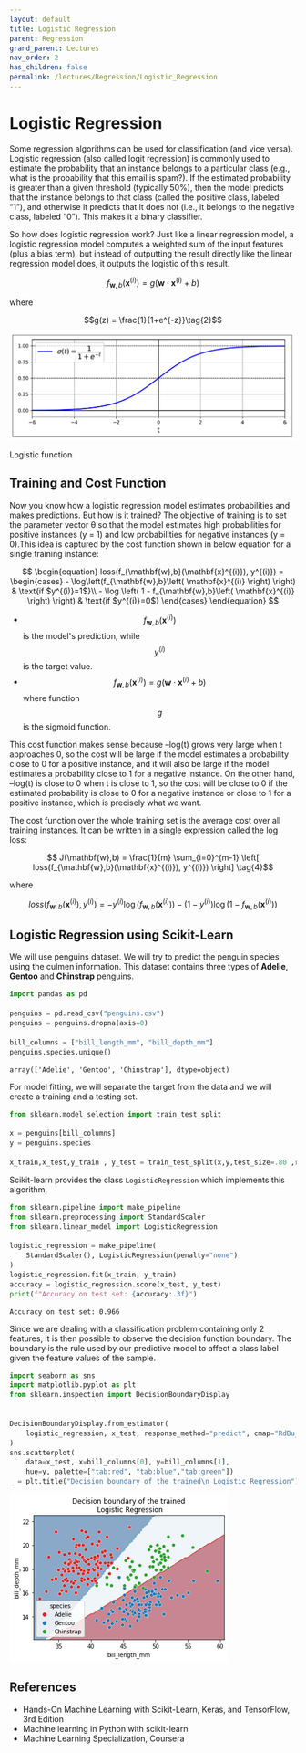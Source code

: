 ```yaml
---
layout: default
title: Logistic Regression
parent: Regression
grand_parent: Lectures
nav_order: 2
has_children: false
permalink: /lectures/Regression/Logistic_Regression
---
```



# Logistic Regression

Some regression algorithms can be used for classification (and vice versa). Logistic regression (also called logit regression) is commonly used to estimate the probability that an instance belongs to a particular class (e.g., what is the probability that this email is spam?). If the estimated probability is greater than a given threshold (typically 50%), then the model predicts that the instance belongs to that class (called the positive class, labeled “1”), and otherwise it predicts that it does not (i.e., it belongs to the negative class, labeled “0”). This makes it a binary classifier.

So how does logistic regression work? Just like a linear regression model, a logistic regression model computes a weighted sum of the input features (plus a bias term), but instead of outputting the result directly like the linear regression model does, it outputs the logistic of this result.

$$ f_{\mathbf{w},b}(\mathbf{x}^{(i)}) = g(\mathbf{w} \cdot \mathbf{x}^{(i)} + b ) \tag{1} $$ 

where

$$g(z) = \frac{1}{1+e^{-z}}\tag{2}$$

![image.png](lr_images/sigmoid.PNG)

Logistic function

## Training and Cost Function
Now you know how a logistic regression model estimates probabilities and makes predictions. But how is it trained? The objective of training is to set the parameter vector θ so that the model estimates high probabilities for positive instances (y = 1) and low probabilities for negative instances (y = 0).This idea is captured by the cost function shown in below equation for a single training instance:


$$
\begin{equation}
  loss(f_{\mathbf{w},b}(\mathbf{x}^{(i)}), y^{(i)}) = \begin{cases}
    - \log\left(f_{\mathbf{w},b}\left( \mathbf{x}^{(i)} \right) \right) & \text{if $y^{(i)}=1$}\\
    - \log \left( 1 - f_{\mathbf{w},b}\left( \mathbf{x}^{(i)} \right) \right) & \text{if $y^{(i)}=0$}
  \end{cases}
\end{equation}
$$

*  $$f_{\mathbf{w},b}(\mathbf{x}^{(i)})$$ is the model's prediction, while $$y^{(i)}$$ is the target value.
*  $$f_{\mathbf{w},b}(\mathbf{x}^{(i)}) = g(\mathbf{w} \cdot\mathbf{x}^{(i)}+b)$$ where function $$g$$ is the sigmoid function.


This cost function makes sense because –log(t) grows very large when t approaches 0, so the cost will be large if the model estimates a probability close to 0 for a positive instance, and it will also be large if the model estimates a probability close to 1 for a negative instance. On the other hand, –log(t) is close to 0 when t is close to 1, so the cost will be close to 0 if the estimated probability is close to 0 for a negative instance or close to 1 for a positive instance, which is precisely what we want.

The cost function over the whole training set is the average cost over all training instances. It can be written in a single expression called the log loss:

$$ J(\mathbf{w},b) = \frac{1}{m} \sum_{i=0}^{m-1} \left[ loss(f_{\mathbf{w},b}(\mathbf{x}^{(i)}), y^{(i)}) \right] \tag{4}$$

where 

$$loss(f_{\mathbf{w},b}(\mathbf{x}^{(i)}), y^{(i)}) = -y^{(i)} \log\left(f_{\mathbf{w},b}\left( \mathbf{x}^{(i)} \right) \right) - \left( 1 - y^{(i)}\right) \log \left( 1 - f_{\mathbf{w},b}\left( \mathbf{x}^{(i)} \right) \right) \tag{5}$$

## Logistic Regression using Scikit-Learn

We will use penguins dataset. We will try to predict the penguin species using the culmen information. This dataset contains three types of **Adelie**, **Gentoo** and **Chinstrap** penguins.


```python
import pandas as pd

penguins = pd.read_csv("penguins.csv")
penguins = penguins.dropna(axis=0)

bill_columns = ["bill_length_mm", "bill_depth_mm"]
penguins.species.unique()
```




    array(['Adelie', 'Gentoo', 'Chinstrap'], dtype=object)



For model fitting, we will separate the target from the data and we will create a training and a testing set.


```python
from sklearn.model_selection import train_test_split

x = penguins[bill_columns]
y = penguins.species

x_train,x_test,y_train , y_test = train_test_split(x,y,test_size=.80 ,random_state=42)

```

Scikit-learn provides the class ``LogisticRegression`` which implements this algorithm.


```python
from sklearn.pipeline import make_pipeline
from sklearn.preprocessing import StandardScaler
from sklearn.linear_model import LogisticRegression

logistic_regression = make_pipeline(
    StandardScaler(), LogisticRegression(penalty="none")
)
logistic_regression.fit(x_train, y_train)
accuracy = logistic_regression.score(x_test, y_test)
print(f"Accuracy on test set: {accuracy:.3f}")
```

    Accuracy on test set: 0.966
    

Since we are dealing with a classification problem containing only 2 features, it is then possible to observe the decision function boundary. The boundary is the rule used by our predictive model to affect a class label given the feature values of the sample.


```python
import seaborn as sns
import matplotlib.pyplot as plt
from sklearn.inspection import DecisionBoundaryDisplay


DecisionBoundaryDisplay.from_estimator(
    logistic_regression, x_test, response_method="predict", cmap="RdBu_r", alpha=0.5
)
sns.scatterplot(
    data=x_test, x=bill_columns[0], y=bill_columns[1],
    hue=y, palette=["tab:red", "tab:blue","tab:green"])
_ = plt.title("Decision boundary of the trained\n Logistic Regression")

```


    
![png](Logistic_Regression_files/Logistic_Regression_18_0.png)
    


## References
- Hands-On Machine Learning with Scikit-Learn, Keras, and TensorFlow, 3rd Edition
- Machine learning in Python with scikit-learn
- Machine Learning Specialization, Coursera
